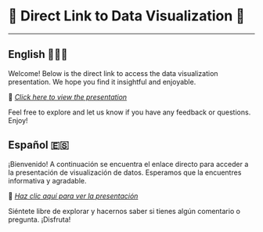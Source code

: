 # 🔗 Direct Link to Data Visualization 🔗
---
## English 🏴󠁧󠁢󠁥󠁮󠁧󠁿🇺🇸

Welcome! Below is the direct link to access the data visualization presentation. We hope you find it insightful and enjoyable.

🔗 *[Click here to view the presentation](https://public.tableau.com/views/Resumenejecutivo_17133070144490/Resumenejecutivo?:language=es-ES&:sid=&:display_count=n&:origin=viz_share_link)*

Feel free to explore and let us know if you have any feedback or questions. Enjoy!

## Español 🇪🇸

¡Bienvenido! A continuación se encuentra el enlace directo para acceder a la presentación de visualización de datos. Esperamos que la encuentres informativa y agradable.

🔗 *[Haz clic aquí para ver la presentación](https://public.tableau.com/views/Resumenejecutivo_17133070144490/Resumenejecutivo?:language=es-ES&:sid=&:display_count=n&:origin=viz_share_link)*

Siéntete libre de explorar y hacernos saber si tienes algún comentario o pregunta. ¡Disfruta!
